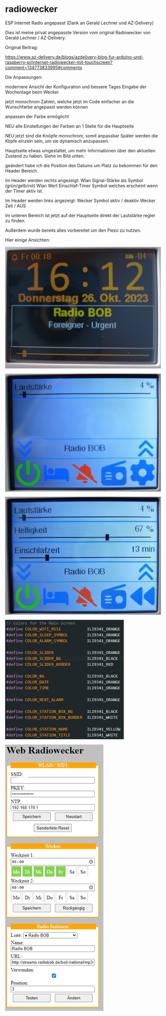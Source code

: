 # radiowecker
ESP Internet Radio angepasst (Dank an Gerald Lechner und AZ-Delivery)

Dies ist meine privat angepasste Version vom original Radiowecker von Gerald Lechner / AZ-Delivery.

Original Beitrag: 

https://www.az-delivery.de/blogs/azdelivery-blog-fur-arduino-und-raspberry-pi/internet-radiowecker-mit-touchscreen?comment=134773833995#comments

Die Anpassungen:

modernere Ansicht der Konfiguration und bessere Tages Eingabe der Wochentage beim Wecker

jetzt monochrom Zahlen, welche jetzt im Code einfacher an die Wunschfarbe angepasst werden können

anpassen der Farbe ermöglicht

NEU alle Einstellungen der Farben an 1 Stelle für die Hauptseite

NEU jetzt sind die Knöpfe monochrom, somit anpassbar
Später werden die Köpfe einzeln sein, um sie dynamisch anzupassen.

Hauptseite etwas umgestaltet, um mehr Informationen über den aktuellen Zustand zu haben.
Siehe im Bild unten.

geändert habe ich die Position des Datums um Platz zu bekommen für den Header Bereich.

Im Header werden rechts angezeigt:
    Wlan Signal-Stärke als Symbol (grün/gelb/rot) 
    Wlan Wert
    Einschlaf-Timer Symbol welches erscheint wenn der Timer aktiv ist.

Im Header werden links angezeigt:
    Wecker Symbol aktiv / deaktiv
    Wecker Zeit / AUS

Im unteren Bereich ist jetzt auf der Hauptseite direkt der Lautstärke regler zu finden.

Außerdem wurde bereits alles vorbereitet um den Piezo zu nutzen.

Hier einige Ansichten:

![Main Screen](screenshot/result.jpg?raw=true "Result")

![Radio Screen](screenshot/radio.jpg?raw=true "Seite Radio")

![Setting Screen](screenshot/settings.jpg?raw=true "Seite Settings")

![Color Setting](screenshot/settings_color.png?raw=true "Setting")

![Konfig Website](screenshot/website.png?raw=true "Konfiguration")


